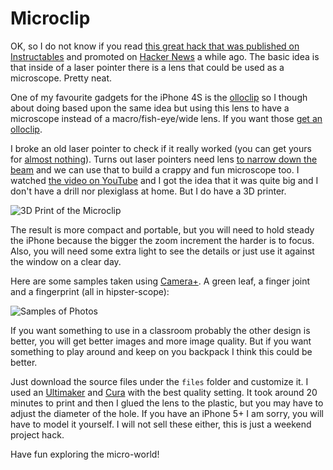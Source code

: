 Microclip
=========

OK, so I do not know if you read [this great hack that was published on Instructables](http://www.instructables.com/id/10-Smartphone-to-digital-microscope-conversion/) and promoted on [Hacker News](https://news.ycombinator.com/item?id=6624995) a while ago. The basic idea is that inside of a laser pointer there is a lens that could be used as a microscope. Pretty neat. 

One of my favourite gadgets for the iPhone 4S is the [olloclip](http://www.olloclip.com) so I though about doing based upon the same idea but using this lens to have a microscope instead of a macro/fish-eye/wide lens. If you want those [get an olloclip](http://www.amazon.com/s/?_encoding=UTF8&camp=1789&creative=390957&field-keywords=olloclip&linkCode=ur2&tag=marcellano-20).

I broke an old laser pointer to check if it really worked (you can get yours for [almost nothing](http://www.amazon.com/gp/product/B005KSHXEI/ref=as_li_ss_il?ie=UTF8&camp=1789&creative=390957&creativeASIN=B005KSHXEI&linkCode=as2&tag=marcellano-20)). Turns out laser pointers need lens [to narrow down the beam](https://en.wikipedia.org/wiki/Collimator) and we can use that to build a crappy and fun microscope too. I watched [the video on YouTube](https://www.youtube.com/watch?v=KpMTkr_aiYU) and I got the idea that it was quite big and I don't have a drill nor plexiglass at home. But I do have a 3D printer. 

![3D Print of the Microclip](https://raw.github.com/marcelinollano/microclip/master/print.png)

The result is more compact and portable, but you will need to hold steady the iPhone because the bigger the zoom increment the harder is to focus. Also, you will need some extra light to see the details or just use it against the window on a clear day.

Here are some samples taken using [Camera+](http://campl.us). A green leaf, a finger joint and a fingerprint (all in hipster-scope):

![Samples of Photos](https://raw.github.com/marcelinollano/microclip/master/samples.png)

If you want something to use in a classroom probably the other design is better, you will get better images and more image quality. But if you want something to play around and keep on you backpack I think this could be better.

Just download the source files under the `files` folder and customize it. I used an [Ultimaker](http://ultimaker.com) and [Cura](http://software.ultimaker.com) with the best quality setting. It took around 20 minutes to print and then I glued the lens to the plastic, but you may have to adjust the diameter of the hole. If you have an iPhone 5+ I am sorry, you will have to model it yourself. I will not sell these either, this is just a weekend project hack.

Have fun exploring the micro-world!

